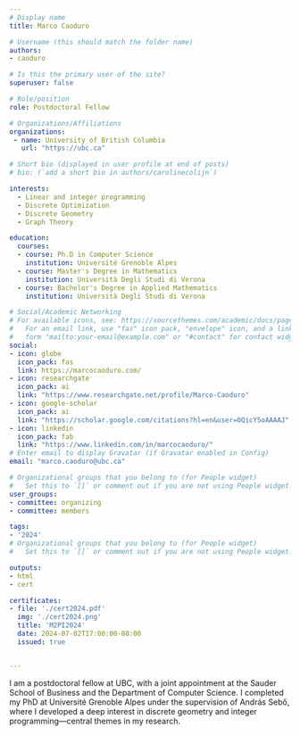```yaml
---
# Display name
title: Marco Caoduro

# Username (this should match the folder name)
authors:
- caoduro

# Is this the primary user of the site?
superuser: false

# Role/position
role: Postdoctoral Fellow

# Organizations/Affiliations
organizations:
 - name: University of British Columbia
   url: "https://ubc.ca"

# Short bio (displayed in user profile at end of posts)
# bio: (`add a short bio in authors/carolinecolijn`)

interests:
  - Linear and integer programming
  - Discrete Optimization
  - Discrete Geometry
  - Graph Theory

education:
  courses:
  - course: Ph.D in Computer Science
    institution: Université Grenoble Alpes
  - course: Master's Degree in Mathematics
    institution: Università Degli Studi di Verona
  - course: Bachelor's Degree in Applied Mathematics
    institution: Università Degli Studi di Verona

# Social/Academic Networking
# For available icons, see: https://sourcethemes.com/academic/docs/page-builder/#icons
#   For an email link, use "fas" icon pack, "envelope" icon, and a link in the
#   form "mailto:your-email@example.com" or "#contact" for contact widget.
social:
- icon: globe
  icon_pack: fas
  link: https://marcocaoduro.com/
- icon: researchgate
  icon_pack: ai
  link: "https://www.researchgate.net/profile/Marco-Caoduro"
- icon: google-scholar
  icon_pack: ai
  link: "https://scholar.google.com/citations?hl=en&user=0QicY5oAAAAJ"
- icon: linkedin
  icon_pack: fab
  link: "https://www.linkedin.com/in/marcocaoduro/"
# Enter email to display Gravatar (if Gravatar enabled in Config)
email: "marco.caoduro@ubc.ca"

# Organizational groups that you belong to (for People widget)
#   Set this to `[]` or comment out if you are not using People widget.
user_groups:
- committee: organizing
- committee: members

tags:
- '2024'
# Organizational groups that you belong to (for People widget)
#   Set this to `[]` or comment out if you are not using People widget.

outputs:
- html
- cert

certificates:
- file: './cert2024.pdf'
  img: './cert2024.png'
  title: 'M2PI2024'
  date: 2024-07-02T17:00:00-08:00
  issued: true


---
```


I am a postdoctoral fellow at UBC, with a joint appointment at the Sauder School
of Business and the Department of Computer Science. I completed my PhD at
Université Grenoble Alpes under the supervision of András Sebő, where I
developed a deep interest in discrete geometry and integer programming—central
themes in my research.
